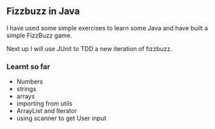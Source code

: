 ## Fizzbuzz in Java

I have used some simple exercises to learn some Java and have built a simple FizzBuzz game. 

Next up I will use JUnit to TDD a new iteration of fizzbuzz. 

### Learnt so far

- Numbers
- strings
- arrays
- importing from utils
- ArrayList and Iterator
- using scanner to get User input 

